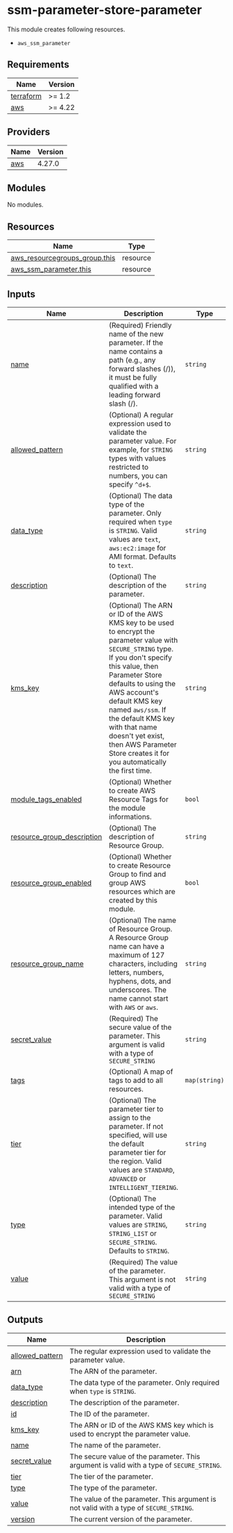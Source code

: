 # ssm-parameter-store-parameter

This module creates following resources.

- `aws_ssm_parameter`

<!-- BEGINNING OF PRE-COMMIT-TERRAFORM DOCS HOOK -->
## Requirements

| Name | Version |
|------|---------|
| <a name="requirement_terraform"></a> [terraform](#requirement\_terraform) | >= 1.2 |
| <a name="requirement_aws"></a> [aws](#requirement\_aws) | >= 4.22 |

## Providers

| Name | Version |
|------|---------|
| <a name="provider_aws"></a> [aws](#provider\_aws) | 4.27.0 |

## Modules

No modules.

## Resources

| Name | Type |
|------|------|
| [aws_resourcegroups_group.this](https://registry.terraform.io/providers/hashicorp/aws/latest/docs/resources/resourcegroups_group) | resource |
| [aws_ssm_parameter.this](https://registry.terraform.io/providers/hashicorp/aws/latest/docs/resources/ssm_parameter) | resource |

## Inputs

| Name | Description | Type | Default | Required |
|------|-------------|------|---------|:--------:|
| <a name="input_name"></a> [name](#input\_name) | (Required) Friendly name of the new parameter. If the name contains a path (e.g., any forward slashes (/)), it must be fully qualified with a leading forward slash (/). | `string` | n/a | yes |
| <a name="input_allowed_pattern"></a> [allowed\_pattern](#input\_allowed\_pattern) | (Optional) A regular expression used to validate the parameter value. For example, for `STRING` types with values restricted to numbers, you can specify `^d+$`. | `string` | `""` | no |
| <a name="input_data_type"></a> [data\_type](#input\_data\_type) | (Optional) The data type of the parameter. Only required when `type` is `STRING`. Valid values are `text`, `aws:ec2:image` for AMI format. Defaults to `text`. | `string` | `"text"` | no |
| <a name="input_description"></a> [description](#input\_description) | (Optional) The description of the parameter. | `string` | `"Managed by Terraform."` | no |
| <a name="input_kms_key"></a> [kms\_key](#input\_kms\_key) | (Optional) The ARN or ID of the AWS KMS key to be used to encrypt the parameter value with `SECURE_STRING` type. If you don't specify this value, then Parameter Store defaults to using the AWS account's default KMS key named `aws/ssm`. If the default KMS key with that name doesn't yet exist, then AWS Parameter Store creates it for you automatically the first time. | `string` | `null` | no |
| <a name="input_module_tags_enabled"></a> [module\_tags\_enabled](#input\_module\_tags\_enabled) | (Optional) Whether to create AWS Resource Tags for the module informations. | `bool` | `true` | no |
| <a name="input_resource_group_description"></a> [resource\_group\_description](#input\_resource\_group\_description) | (Optional) The description of Resource Group. | `string` | `"Managed by Terraform."` | no |
| <a name="input_resource_group_enabled"></a> [resource\_group\_enabled](#input\_resource\_group\_enabled) | (Optional) Whether to create Resource Group to find and group AWS resources which are created by this module. | `bool` | `true` | no |
| <a name="input_resource_group_name"></a> [resource\_group\_name](#input\_resource\_group\_name) | (Optional) The name of Resource Group. A Resource Group name can have a maximum of 127 characters, including letters, numbers, hyphens, dots, and underscores. The name cannot start with `AWS` or `aws`. | `string` | `""` | no |
| <a name="input_secret_value"></a> [secret\_value](#input\_secret\_value) | (Required) The secure value of the parameter. This argument is valid with a type of `SECURE_STRING` | `string` | `""` | no |
| <a name="input_tags"></a> [tags](#input\_tags) | (Optional) A map of tags to add to all resources. | `map(string)` | `{}` | no |
| <a name="input_tier"></a> [tier](#input\_tier) | (Optional) The parameter tier to assign to the parameter. If not specified, will use the default parameter tier for the region. Valid values are `STANDARD`, `ADVANCED` or `INTELLIGENT_TIERING`. | `string` | `null` | no |
| <a name="input_type"></a> [type](#input\_type) | (Optional) The intended type of the parameter. Valid values are `STRING`, `STRING_LIST` or `SECURE_STRING`. Defaults to `STRING`. | `string` | `"STRING"` | no |
| <a name="input_value"></a> [value](#input\_value) | (Required) The value of the parameter. This argument is not valid with a type of `SECURE_STRING` | `string` | `""` | no |

## Outputs

| Name | Description |
|------|-------------|
| <a name="output_allowed_pattern"></a> [allowed\_pattern](#output\_allowed\_pattern) | The regular expression used to validate the parameter value. |
| <a name="output_arn"></a> [arn](#output\_arn) | The ARN of the parameter. |
| <a name="output_data_type"></a> [data\_type](#output\_data\_type) | The data type of the parameter. Only required when `type` is `STRING`. |
| <a name="output_description"></a> [description](#output\_description) | The description of the parameter. |
| <a name="output_id"></a> [id](#output\_id) | The ID of the parameter. |
| <a name="output_kms_key"></a> [kms\_key](#output\_kms\_key) | The ARN or ID of the AWS KMS key which is used to encrypt the parameter value. |
| <a name="output_name"></a> [name](#output\_name) | The name of the parameter. |
| <a name="output_secret_value"></a> [secret\_value](#output\_secret\_value) | The secure value of the parameter. This argument is valid with a type of `SECURE_STRING`. |
| <a name="output_tier"></a> [tier](#output\_tier) | The tier of the parameter. |
| <a name="output_type"></a> [type](#output\_type) | The type of the parameter. |
| <a name="output_value"></a> [value](#output\_value) | The value of the parameter. This argument is not valid with a type of `SECURE_STRING`. |
| <a name="output_version"></a> [version](#output\_version) | The current version of the parameter. |
<!-- END OF PRE-COMMIT-TERRAFORM DOCS HOOK -->

